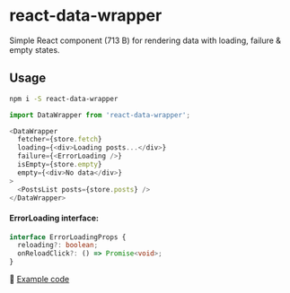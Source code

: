 # react-data-wrapper

Simple React component (713 B) for rendering data with loading, failure & empty states.

## Usage

```bash
npm i -S react-data-wrapper
```

```typescript jsx
import DataWrapper from 'react-data-wrapper';

<DataWrapper
  fetcher={store.fetch}
  loading={<div>Loading posts...</div>}
  failure={<ErrorLoading />}
  isEmpty={store.empty}
  empty={<div>No data</div>}
>
  <PostsList posts={store.posts} />
</DataWrapper>
```

#### ErrorLoading interface:

```typescript jsx
interface ErrorLoadingProps {
  reloading?: boolean;
  onReloadClick?: () => Promise<void>;
}
```

📝 [Example code](https://github.com/SanichKotikov/react-hooks-mobx-demo/blob/master/src/posts/routes/Posts/Posts.tsx)
